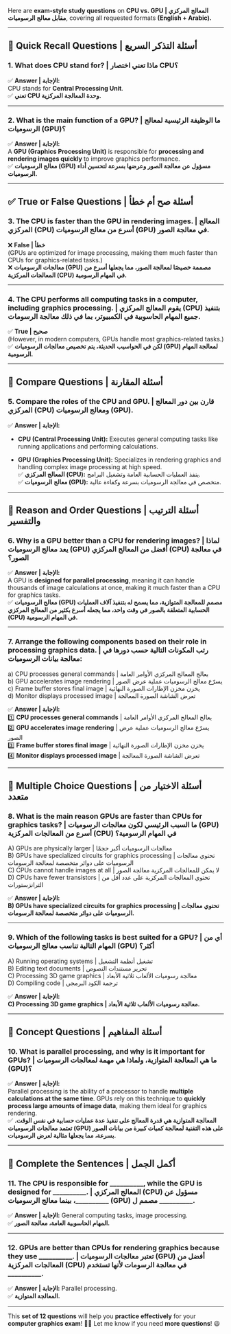 Here are **exam-style study questions** on **CPU vs. GPU | المعالج المركزي مقابل معالج الرسوميات**, covering all requested formats **(English + Arabic).**

---

## **📌 Quick Recall Questions | أسئلة التذكر السريع**

### **1. What does CPU stand for? | ماذا تعني اختصار CPU؟**

✅ **Answer | الإجابة:**  
CPU stands for **Central Processing Unit**.  
✅ **تعني CPU وحدة المعالجة المركزية.**

---

### **2. What is the main function of a GPU? | ما الوظيفة الرئيسية لمعالج الرسوميات (GPU)؟**

✅ **Answer | الإجابة:**  
A **GPU (Graphics Processing Unit)** is responsible for **processing and rendering images quickly** to improve graphics performance.  
✅ **معالج الرسوميات (GPU) مسؤول عن معالجة الصور وعرضها بسرعة لتحسين أداء الرسوميات.**

---

## **✅ True or False Questions | أسئلة صح أم خطأ**

### **3. The CPU is faster than the GPU in rendering images. | المعالج المركزي (CPU) أسرع من معالج الرسوميات (GPU) في معالجة الصور.**

❌ **False | خطأ**  
(GPUs are optimized for image processing, making them much faster than CPUs for graphics-related tasks.)  
❌ **معالجات الرسوميات (GPU) مصممة خصيصًا لمعالجة الصور، مما يجعلها أسرع من المعالجات المركزية (CPU) في المهام الرسومية.**

---

### **4. The CPU performs all computing tasks in a computer, including graphics processing. | يقوم المعالج المركزي (CPU) بتنفيذ جميع المهام الحاسوبية في الكمبيوتر، بما في ذلك معالجة الرسومات.**

✅ **True | صحيح**  
(However, in modern computers, GPUs handle most graphics-related tasks.)  
✅ **لكن في الحواسيب الحديثة، يتم تخصيص معالجات الرسوميات (GPU) لمعالجة المهام الرسومية.**

---

## **📌 Compare Questions | أسئلة المقارنة**

### **5. Compare the roles of the CPU and GPU. | قارن بين دور المعالج المركزي (CPU) ومعالج الرسوميات (GPU).**

✅ **Answer | الإجابة:**

- **CPU (Central Processing Unit):** Executes general computing tasks like running applications and performing calculations.
    
- **GPU (Graphics Processing Unit):** Specializes in rendering graphics and handling complex image processing at high speed.  
    ✅ **المعالج المركزي (CPU):** ينفذ العمليات الحسابية العامة وتشغيل البرامج.  
    ✅ **معالج الرسوميات (GPU):** متخصص في معالجة الرسوميات بسرعة وكفاءة عالية.
    

---

## **📌 Reason and Order Questions | أسئلة الترتيب والتفسير**

### **6. Why is a GPU better than a CPU for rendering images? | لماذا يعد معالج الرسوميات (GPU) أفضل من المعالج المركزي (CPU) في معالجة الصور؟**

✅ **Answer | الإجابة:**  
A GPU is **designed for parallel processing**, meaning it can handle thousands of image calculations at once, making it much faster than a CPU for graphics tasks.  
✅ **معالج الرسوميات (GPU) مصمم للمعالجة المتوازية، مما يسمح له بتنفيذ آلاف العمليات الحسابية المتعلقة بالصور في وقت واحد، مما يجعله أسرع بكثير من المعالج المركزي (CPU) في المهام الرسومية.**

---

### **7. Arrange the following components based on their role in processing graphics data. | رتب المكونات التالية حسب دورها في معالجة بيانات الرسوميات:**

a) CPU processes general commands | يعالج المعالج المركزي الأوامر العامة  
b) GPU accelerates image rendering | يسرّع معالج الرسوميات عملية عرض الصور  
c) Frame buffer stores final image | يخزن مخزن الإطارات الصورة النهائية  
d) Monitor displays processed image | تعرض الشاشة الصورة المعالجة

✅ **Answer | الإجابة:**  
1️⃣ **CPU processes general commands** | يعالج المعالج المركزي الأوامر العامة  
2️⃣ **GPU accelerates image rendering** | يسرّع معالج الرسوميات عملية عرض الصور  
3️⃣ **Frame buffer stores final image** | يخزن مخزن الإطارات الصورة النهائية  
4️⃣ **Monitor displays processed image** | تعرض الشاشة الصورة المعالجة

---

## **📌 Multiple Choice Questions | أسئلة الاختيار من متعدد**

### **8. What is the main reason GPUs are faster than CPUs for graphics tasks? | ما السبب الرئيسي لكون معالجات الرسوميات (GPU) أسرع من المعالجات المركزية (CPU) في المهام الرسومية؟**

A) GPUs are physically larger | معالجات الرسوميات أكبر حجمًا  
B) GPUs have specialized circuits for graphics processing | تحتوي معالجات الرسوميات على دوائر متخصصة لمعالجة الرسومات  
C) CPUs cannot handle images at all | لا يمكن للمعالجات المركزية معالجة الصور  
D) CPUs have fewer transistors | تحتوي المعالجات المركزية على عدد أقل من الترانزستورات

✅ **Answer | الإجابة:**  
**B) GPUs have specialized circuits for graphics processing | تحتوي معالجات الرسوميات على دوائر متخصصة لمعالجة الرسومات.**

---

### **9. Which of the following tasks is best suited for a GPU? | أي من المهام التالية تناسب معالج الرسوميات (GPU) أكثر؟**

A) Running operating systems | تشغيل أنظمة التشغيل  
B) Editing text documents | تحرير مستندات النصوص  
C) Processing 3D game graphics | معالجة رسوميات الألعاب ثلاثية الأبعاد  
D) Compiling code | ترجمة الكود البرمجي

✅ **Answer | الإجابة:**  
**C) Processing 3D game graphics | معالجة رسوميات الألعاب ثلاثية الأبعاد.**

---

## **📌 Concept Questions | أسئلة المفاهيم**

### **10. What is parallel processing, and why is it important for GPUs? | ما هي المعالجة المتوازية، ولماذا هي مهمة لمعالجات الرسوميات (GPU)؟**

✅ **Answer | الإجابة:**  
Parallel processing is the ability of a processor to handle **multiple calculations at the same time**. GPUs rely on this technique to **quickly process large amounts of image data**, making them ideal for graphics rendering.  
✅ **المعالجة المتوازية هي قدرة المعالج على تنفيذ عدة عمليات حسابية في نفس الوقت. تعتمد معالجات الرسوميات (GPU) على هذه التقنية لمعالجة كميات كبيرة من بيانات الصور بسرعة، مما يجعلها مثالية لعرض الرسوميات.**

---

## **📌 Complete the Sentences | أكمل الجمل**

### **11. The CPU is responsible for __________, while the GPU is designed for __________. | المعالج المركزي (CPU) مسؤول عن __________، بينما معالج الرسوميات (GPU) مصمم ل __________.**

✅ **Answer | الإجابة:** General computing tasks, image processing.  
✅ **المهام الحاسوبية العامة، معالجة الصور.**

---

### **12. GPUs are better than CPUs for rendering graphics because they use __________. | تعتبر معالجات الرسوميات (GPU) أفضل من المعالجات المركزية (CPU) في معالجة الرسومات لأنها تستخدم __________.**

✅ **Answer | الإجابة:** Parallel processing.  
✅ **المعالجة المتوازية.**

---

This **set of 12 questions** will help you **practice effectively** for your **computer graphics exam**! 🚀💡 Let me know if you need **more questions**! 😃